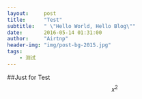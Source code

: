 ```yaml
---
layout:     post
title:      "Test"
subtitle:   " \"Hello World, Hello Blog\""
date:       2016-05-14 01:31:00
author:     "Airtnp"
header-img: "img/post-bg-2015.jpg"
tags:
    - 测试
---
```


##Just for Test
$$x^2$$